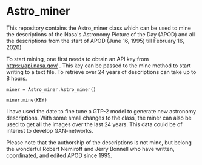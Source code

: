 # Astro_miner

This repository contains the Astro_miner class which can be used to mine the descriptions of the Nasa's Astronomy Picture of the Day (APOD) and all the descriptions from the start of APOD (June 16, 1995) till February 16, 2020)

To start mining, one first needs to obtain an API key from https://api.nasa.gov/ . This key can be passed to the mine method to start writing to a text file. To retrieve over 24 years of descriptions can take up to 8 hours. 

```
miner = Astro_miner.Astro_miner()

miner.mine(KEY)

```

I have used the date to fine tune a GTP-2 model to generate new astronomy descriptions. With some small changes to the class, the miner can also be used to get all the images over the last 24 years. This data could be of interest to develop GAN-networks.


Please note that the authorship of the descriptions is not mine, but belong the wonderful Robert Nemiroff and Jerry Bonnell who have written, coordinated, and edited APOD since 1995.


